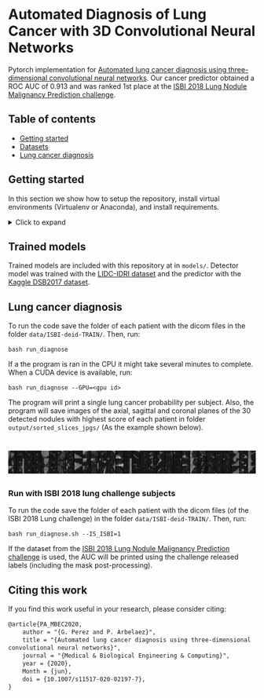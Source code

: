 # Automated Diagnosis of Lung Cancer with 3D Convolutional Neural Networks

Pytorch implementation for [Automated lung cancer diagnosis using three-dimensional convolutional neural networks](https://rdcu.be/b4Gc7). 
Our cancer predictor obtained a ROC AUC of 0.913 and was ranked 1st place at the [ISBI 2018 Lung Nodule Malignancy Prediction challenge](https://bit.ly/2JPNnGS).

## Table of contents
* [Getting started](#getting-started)
* [Datasets](#datasets)
* [Lung cancer diagnosis](#lung-cancer-diagnosis)

## Getting started

In this section we show how to setup the repository, install virtual environments (Virtualenv or Anaconda), and install requirements.

<details>
<summary>Click to expand</summary>

1. **Clone the repository:** To download this repository run:
```
$ git clone https://github.com/gperezs/LungCancerDiagnosis-pytorch.git
$ cd LungCancerDiagnosis-pytorch
```

-------
### Using Anaconda

2. **Install Anaconda:** We recommend using the free [Anaconda Python
distribution](https://www.anaconda.com/download/), which provides an
easy way for you to handle package dependencies. Please be sure to
download the Python 3 version.

3. **Anaconda virtual environment:** To set up and activate the virtual environment,
run:
```
$ conda create -n <env name> python=3.*
$ conda activate <env name>
```

To install requirements, run:
```
$ conda install --yes --file requirements.txt
```

4. **PyTorch:** To install pytorch follow the instructions [here](https://pytorch.org/).
</details>

## Trained models

Trained models are included with this repository at in `models/`. Detector model was trained with the [LIDC-IDRI dataset](https://wiki.cancerimagingarchive.net/display/Public/LIDC-IDRI) and the predictor with the [Kaggle DSB2017 dataset](https://www.kaggle.com/c/data-science-bowl-2017).

## Lung cancer diagnosis

To run the code save the folder of each patient with the dicom files in the folder `data/ISBI-deid-TRAIN/`. Then, run:
```
bash run_diagnose
```
If a the program is ran in the CPU it might take several minutes to complete. When a CUDA device is available, run:
```
bash run_diagnose --GPU=<gpu id>
```
The program will print a single lung cancer probability per subject. Also, the program will save images of 
the axial, sagittal and coronal planes of the 30 detected nodules with highest score of each patient in 
folder `output/sorted_slices_jpgs/` (As the example shown below). 

<h1 align="center">
  <a><img width="1000" src="output_sample.jpg" alt="ranked_nodules"></a>
</h1>

### Run with ISBI 2018 lung challenge subjects

To run the code save the folder of each patient with the dicom files (of the ISBI 2018 Lung challenge) in the folder `data/ISBI-deid-TRAIN/`. Then, run:
```
bash run_diagnose.sh --IS_ISBI=1
```

If the dataset from the [ISBI 2018 Lung Nodule Malignancy Prediction challenge](https://bit.ly/2JPNnGS) is used, the AUC will be printed using the challenge released labels (including the mask post-processing). 



## Citing this work

If you find this work useful in your research, please consider citing:
```
@article{PA_MBEC2020,
    author = "{G. Perez and P. Arbelaez}",
    title = "{Automated lung cancer diagnosis using three-dimensional convolutional neural networks}",
    journal = "{Medical & Biological Engineering & Computing}",
    year = {2020},
    Month = {jun},
    doi = {10.1007/s11517-020-02197-7},
}
```
